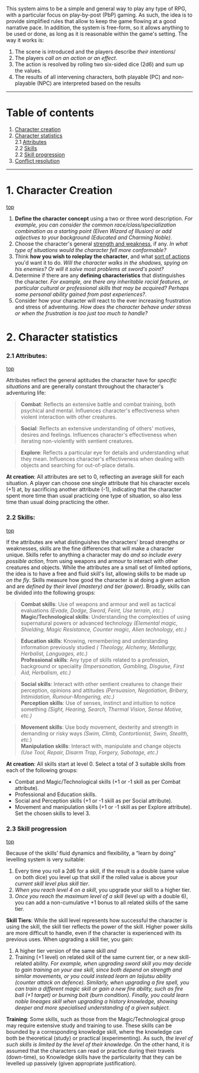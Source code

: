 This system aims to be a simple and general way to play any type of RPG, with a particular focus on play-by-post (PbP) gaming. As such, the idea is to provide simplified rules that allow to keep the game flowing at a good narrative pace. In addition, the system is free-form, so it allows anything to be used or done, as long as it is reasonable within the game's setting. The way it works is:  
  
  1. The scene is introduced and the players describe *their intentions*/
  2. The players *call on an action or an effect*.
  3. The action is resolved by rolling two six-sided dice (2d6) and sum up the values.
  4. The results of all intervening characters, both playable (PC) and non-playable (NPC) are interpreted based on the results
  
_____

# Table of contents
1. [Character creation](#1-character-creation)  
2. [Character statistics](#2-character-statistics)    
  2.1 [Attributes](#21-attributes)  
  2.2 [Skills](#22-skills)  
  2.2 [Skill progression](#23-skill-progression)  
3. [Conflict resolution](#conflict-resolution)  

_____

# 1. Character Creation  
[top](#table-of-contents)
  
  1. **Define the character concept** using a two or three word description. *For example, you can consider the common race/class/specialization combination as a starting point (Elven Wizard of Illusion) or add adjectives to your background (Educated and Charming Noble)*. 
  2. Choose the character's general [strength and weakness](#21-attributes), if any. *In what type of situations would the character fell more conformable?*
  3. Think **how you wish to roleplay the character**, and what [sort of actions](#22-skills) you'd want it to do. *Will the character walks in the shadows, spying on his enemies? Or will it solve most problems at sword's point?*
  4. Determine if there are any **defining characteristics** that distinguishes the character. *For example, are there any inheritable racial features, or particular cultural or professional skills that may be acquired? Perhaps some personal ability gained from past experiences?*. 
  5. Consider how your character will react to the ever increasing frustration and stress of adventuring. *How does the character behave under stress or when the frustration is too just too much to handle?*

# 2. Character statistics  
### 2.1 Attributes: 
[top](#table-of-contents)  

Attributes reflect the general aptitudes the character have for *specific situations* and are generally constant throughout the character's adventuring life:  

> **Combat**: Reflects an extensive battle and combat training, both psychical and mental. Influences character's effectiveness when violent interaction with other creatures.  
  
> **Social**: Reflects an extensive understanding of others' motives, desires and feelings. Influences character's effectiveness when iterating non-violently with sentient creatures.
  
> **Explore**: Reflects a particular eye for details and understanding what they mean. Influences character's effectiveness when dealing with objects and searching for out-of-place details.

**At creation**: All attributes are set to 0, reflecting an average skill for each situation. A player can choose one single attribute that his character excels (+1) at, by sacrificing another attribute (-1), indicating that the character spent more time than usual practicing one type of situation, so also less time than usual doing practicing the other.

### 2.2 Skills:
[top](#table-of-contents)  

If the attributes are what distinguishes the characters' broad strengths or weaknesses, skills are the fine differences that will make a character unique. Skills refer to anything a character may do *and so include every possible action*, from using weapons and armour to interact with other creatures and objects. While the attributes are a small set of limited options, the idea is to have a free and fluid skill's list, allowing skills to be made up *on the fly*. Skills measure how good the character is at doing a given action and are *defined by their level (mastery) and tier (power)*. Broadly, skills can be divided into the following groups:

> **Combat skills**: Use of weapons and armour and well as tactical evaluations *(Evade, Dodge, Sword, Feint, Use terrain, etc.)*
> **Magic/Technological skills**: Understanding the complexities of using supernatural powers or advanced technology *(Elemental magic, Shielding, Magic Resistance, Counter magic, Alien technology, etc.)*

> **Education skills**: Knowing, remembering and understanding information previously studied *( Theology, Alchemy, Metallurgy, Herbalist, Languages, etc.)*  
> **Professional skills**: Any type of skills related to a profession, background or speciality *(Impersonation, Gambling, Disguise, First Aid, Herbalism, etc.)* 

> **Social skills**: Interact with other sentient creatures to change their perception, opinions and attitudes *(Persuasion, Negotiation, Bribery, Intimidation, Rumour-Mongering, etc.)*  
> **Perception skills**: Use of senses, instinct and intuition to notice something *(Sight, Hearing, Search, Thermal Vision, Sense Motive, etc.)*  

> **Movement skills**: Use body movement, dexterity and strength in demanding or risky ways *(Swim, Climb, Contortionist, Swim, Stealth, etc.*)  
> **Manipulation skills**: Interact with, manipulate and change objects *(Use Tool, Repair, Disarm Trap, Forgery, Sabotage, etc.)*  

**At creation**: All skills start at level 0. Select a total of 3 suitable skills from each of the following groups:
  * Combat and Magic/Technological skills (+1 or -1 skill as per Combat attribute).
  * Professional and Education skills.
  * Social and Perception skills (+1 or -1 skill as per Social attribute).
  * Movement and manipulation skills (+1 or -1 skill as per Explore attribute).
Set the chosen skills to level 3. 

### 2.3 Skill progression  
[top](#table-of-contents)  

Because of the skills’ fluid dynamics and flexibility, a “learn by doing” levelling system is very suitable:  
  
  1. Every time you roll a 2d6 for a skill, if the result is a double (same value on both dice) you level up that skill if the rolled value is above your *current skill level plus skill tier*. 
  2. *When you reach level 4 on a skill*, you upgrade your skill to a higher tier.
  3. *Once you reach the maximum level of a skill* (level up with a double 6), you can add a non-cumulative +1 bonus to all related skills of the same tier.
  
**Skill Tiers**: While the skill level represents how successful the character is using the skill, the skill tier reflects the power of the skill. Higher power skills are more difficult to handle, even if the character is experienced with its previous uses. When upgrading a skill tier, you gain:  
  
  1. A higher tier version of the same skill *and*
  2. Training (+1 level) on related skill of the same current tier, or a new skill-related ability. *For example, when upgrading sword skill you may decide to gain training on your axe skill, since both depend on strength and similar movements, or you could instead learn an Iaijutsu ability (counter attack on defence). Similarly, when upgrading a fire spell, you can train a different magic skill or gain a new fire ability, such as fire ball (+1 target) or burning bolt (burn condition). Finally, you could learn noble lineages skill when upgrading a history knowledge, showing deeper and more specialised understanding of a given subject.*

**Training**: Some skills, such as those from the Magic/Technological group may require extensive study and training to use. These skills can be bounded by a corresponding knowledge skill, where the knowledge can both be theoretical (study) or practical (experimenting). As such, *the level of such skills is limited by the level of their knowledge*. On the other hand, it is assumed that the characters can read or practice during their travels (down-time), so Knowledge skills have the particularity that they can be levelled up passively (given appropriate justification).

